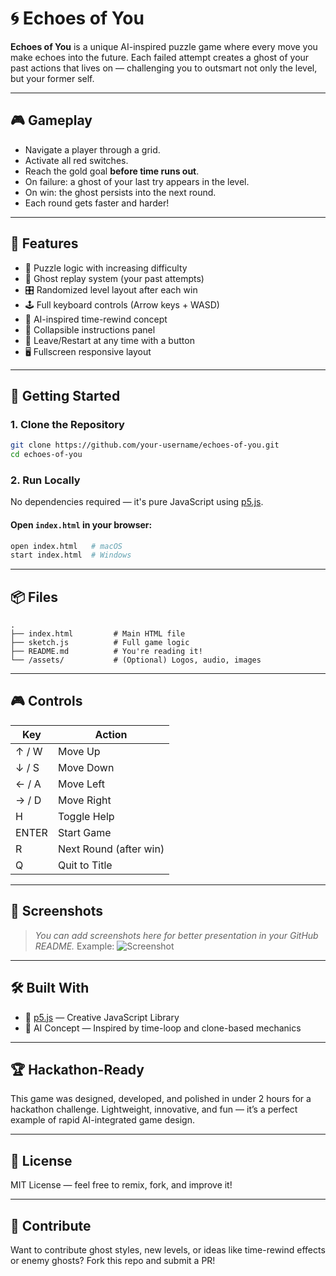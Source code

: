 # 🌀 Echoes of You

**Echoes of You** is a unique AI-inspired puzzle game where every move you make echoes into the future. Each failed attempt creates a ghost of your past actions that lives on — challenging you to outsmart not only the level, but your former self.

---

## 🎮 Gameplay

- Navigate a player through a grid.
- Activate all red switches.
- Reach the gold goal **before time runs out**.
- On failure: a ghost of your last try appears in the level.
- On win: the ghost persists into the next round.
- Each round gets faster and harder!

---

## 🧠 Features

- 🧩 Puzzle logic with increasing difficulty
- 👻 Ghost replay system (your past attempts)
- 🎛️ Randomized level layout after each win
- 🕹️ Full keyboard controls (Arrow keys + WASD)
- 🧠 AI-inspired time-rewind concept
- 📖 Collapsible instructions panel
- 🔁 Leave/Restart at any time with a button
- 🖥️ Fullscreen responsive layout

---

## 🚀 Getting Started

### 1. Clone the Repository

```bash
git clone https://github.com/your-username/echoes-of-you.git
cd echoes-of-you
```

### 2. Run Locally

No dependencies required — it's pure JavaScript using [p5.js](https://p5js.org/).

#### Open `index.html` in your browser:

```bash
open index.html   # macOS
start index.html  # Windows
```

---

## 📦 Files

```text
.
├── index.html         # Main HTML file
├── sketch.js          # Full game logic
├── README.md          # You're reading it!
└── /assets/           # (Optional) Logos, audio, images
```

---

## 🎮 Controls

| Key      | Action                    |
|----------|---------------------------|
| ↑ / W    | Move Up                   |
| ↓ / S    | Move Down                 |
| ← / A    | Move Left                 |
| → / D    | Move Right                |
| H        | Toggle Help               |
| ENTER    | Start Game                |
| R        | Next Round (after win)    |
| Q        | Quit to Title             |

---

## 📸 Screenshots

> _You can add screenshots here for better presentation in your GitHub README._
> Example:
> ![Screenshot](assets/screenshot.png)

---

## 🛠️ Built With

- 🎨 [p5.js](https://p5js.org/) — Creative JavaScript Library
- 🧠 AI Concept — Inspired by time-loop and clone-based mechanics

---

## 🏆 Hackathon-Ready

This game was designed, developed, and polished in under 2 hours for a hackathon challenge. Lightweight, innovative, and fun — it’s a perfect example of rapid AI-integrated game design.

---

## 📄 License

MIT License — feel free to remix, fork, and improve it!

---

## 🤝 Contribute

Want to contribute ghost styles, new levels, or ideas like time-rewind effects or enemy ghosts? Fork this repo and submit a PR!